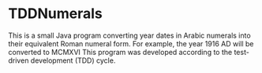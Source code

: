 # TDDNumerals

This is a small Java program converting year dates in Arabic numerals into their equivalent Roman numeral form.
For example, the year 1916 AD will be converted to MCMXVI
This program was developed according to the test-driven development (TDD) cycle.
 

